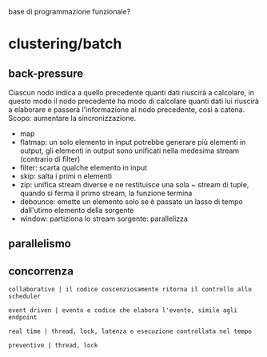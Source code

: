 base di programmazione funzionale?

# clustering/batch

## back-pressure

Ciascun nodo indica a quello precedente quanti dati riuscirà a calcolare, in
questo modo il nodo precedente ha modo di calcolare quanti dati lui riuscirà a
elaborare e passerà l'informazione al nodo precedente, così a catena. Scopo:
aumentare la sincronizzazione.

- map
- flatmap: un solo elemento in input potrebbe generare più elementi in output,
  gli elementi in output sono unificati nella medesima stream (contrario di
  filter)
- filter: scarta qualche elemento in input
- skip: salta i primi n elementi
- zip: unifica stream diverse e ne restituisce una sola ~ stream di tuple,
  quando si ferma il primo stream, la funzione termina
- debounce: emette un elemento solo se è passato un lasso di tempo dall'utimo
  elemento della sorgente
- window: partiziona lo stream sorgente: parallelizza

## parallelismo

## concorrenza

	collaborativo | il codice coscenziosamente ritorna il controllo allo scheduler

	event driven | evento e codice che elabora l'evento, simile agli endpoint

	real time | thread, lock, latenza e esecuzione controllata nel tempo

	preventive | thread, lock
